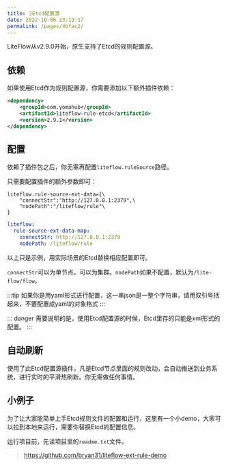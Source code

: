 ```yaml
---
title: 🗄Etcd配置源
date: 2022-10-06 23:19:17
permalink: /pages/4bfac2/
---
```


LiteFlow从v2.9.0开始，原生支持了Etcd的规则配置源。

## 依赖

如果使用Etcd作为规则配置源，你需要添加以下额外插件依赖：

```xml
<dependency>
    <groupId>com.yomahub</groupId>
    <artifactId>liteflow-rule-etcd</artifactId>
    <version>2.9.1</version>
</dependency>
```

## 配置

依赖了插件包之后，你无需再配置`liteflow.ruleSource`路径。

只需要配置插件的额外参数即可：

<code-group>
  <code-block title="Properties风格配置" active>

```properties
liteflow.rule-source-ext-data={\
    "connectStr":"http://127.0.0.1:2379",\
    "nodePath":"/liteflow/rule"\
}
```
  </code-block>
  <code-block title="Yaml风格配置">

```yaml
liteflow:
  rule-source-ext-data-map:
    connectStr: http://127.0.0.1:2379
    nodePath: /liteflow/rule
```
  </code-block>
</code-group>

以上只是示例，用实际场景的Etcd替换相应配置即可。

`connectStr`可以为单节点，可以为集群。`nodePath`如果不配置，默认为`/lite-flow/flow`。

:::tip
如果你是用yaml形式进行配置，这一串json是一整个字符串，请用双引号括起来，不要配置成yaml的对象格式
:::

::: danger
需要说明的是，使用Etcd配置源的时候，Etcd里存的只能是xml形式的配置。
:::

## 自动刷新

使用了此Etcd配置源插件，凡是Etcd节点里面的规则改动，会自动推送到业务系统，进行实时的平滑热刷新。你无需做任何事情。

## 小例子
为了让大家能简单上手Etcd规则文件的配置和运行，这里有一个小demo，大家可以拉到本地来运行，需要你替换Etcd的配置信息。

运行项目前，先读项目里的`readme.txt`文件。

> https://github.com/bryan31/liteflow-ext-rule-demo